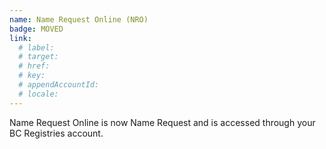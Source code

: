 ```yaml
---
name: Name Request Online (NRO)
badge: MOVED
link:
  # label:
  # target:
  # href: 
  # key:
  # appendAccountId:
  # locale:
---
```


Name Request Online is now Name Request and is accessed through your BC Registries account.
